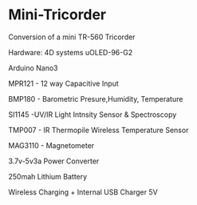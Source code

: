 # Mini-Tricorder
Conversion of a mini TR-560 Tricorder

  Hardware:
  4D systems uOLED-96-G2
  
  Arduino Nano3
  
  MPR121 - 12 way Capacitive Input
  
  BMP180 - Barometric Presure,Humidity, Temperature
  
  SI1145 -UV/IR Light Intnsity Sensor & Spectroscopy
  
  TMP007 - IR Thermopile Wireless Temperature Sensor
  
  MAG3110 - Magnetometer
  
  3.7v-5v3a Power Converter
  
  250mah Lithium Battery
  
  Wireless Charging + Internal USB Charger 5V
